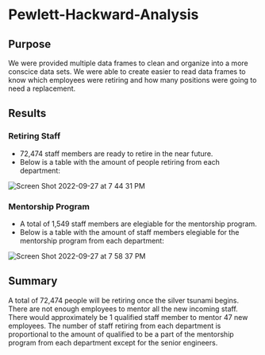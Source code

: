 # Pewlett-Hackward-Analysis

## Purpose
We were provided multiple data frames to clean and organize into a more conscice data sets. We were able to create easier to read data frames to know which employees were retiring and how many positions were going to need a replacement.

## Results

### Retiring Staff
- 72,474 staff members are ready to retire in the near future.
- Below is a table with the amount of people retiring from each department:

![Screen Shot 2022-09-27 at 7 44 31 PM](https://user-images.githubusercontent.com/109987269/192662324-33bc87e7-8627-4196-9697-b58d5a32f106.png)

### Mentorship Program
- A total of 1,549 staff members are elegiable for the  mentorship program.
- Below is a table with the amount of staff members elegiable for the mentorship program from each department:

![Screen Shot 2022-09-27 at 7 58 37 PM](https://user-images.githubusercontent.com/109987269/192663662-6d00410f-1313-4686-9458-7b585f1dadd2.png)


## Summary
A total of 72,474 people will be retiring once the silver tsunami begins. There are not enough employees to mentor all the new incoming staff. There would approximately be 1 qualified staff member to mentor 47 new employees. The number of staff retiring from each department is proportional to the amount of qualified to be a part of the mentorship program from each department except for the senior engineers.

